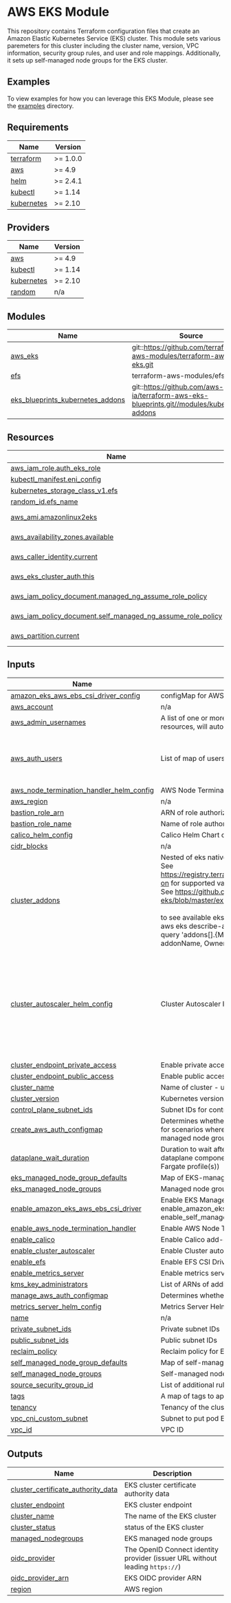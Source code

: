 # AWS EKS Module

This repository contains Terraform configuration files that create an Amazon Elastic Kubernetes Service (EKS) cluster. This module sets various paremeters for this cluster including the cluster name, version, VPC information, security group rules, and user and role mappings. Additionally, it sets up self-managed node groups for the EKS cluster.

## Examples

To view examples for how you can leverage this EKS Module, please see the [examples](https://github.com/defenseunicorns/iac/tree/main/examples) directory.
<!-- BEGINNING OF PRE-COMMIT-TERRAFORM DOCS HOOK -->
## Requirements

| Name | Version |
|------|---------|
| <a name="requirement_terraform"></a> [terraform](#requirement\_terraform) | >= 1.0.0 |
| <a name="requirement_aws"></a> [aws](#requirement\_aws) | >= 4.9 |
| <a name="requirement_helm"></a> [helm](#requirement\_helm) | >= 2.4.1 |
| <a name="requirement_kubectl"></a> [kubectl](#requirement\_kubectl) | >= 1.14 |
| <a name="requirement_kubernetes"></a> [kubernetes](#requirement\_kubernetes) | >= 2.10 |

## Providers

| Name | Version |
|------|---------|
| <a name="provider_aws"></a> [aws](#provider\_aws) | >= 4.9 |
| <a name="provider_kubectl"></a> [kubectl](#provider\_kubectl) | >= 1.14 |
| <a name="provider_kubernetes"></a> [kubernetes](#provider\_kubernetes) | >= 2.10 |
| <a name="provider_random"></a> [random](#provider\_random) | n/a |

## Modules

| Name | Source | Version |
|------|--------|---------|
| <a name="module_aws_eks"></a> [aws\_eks](#module\_aws\_eks) | git::https://github.com/terraform-aws-modules/terraform-aws-eks.git | v19.13.1 |
| <a name="module_efs"></a> [efs](#module\_efs) | terraform-aws-modules/efs/aws | ~> 1.0 |
| <a name="module_eks_blueprints_kubernetes_addons"></a> [eks\_blueprints\_kubernetes\_addons](#module\_eks\_blueprints\_kubernetes\_addons) | git::https://github.com/aws-ia/terraform-aws-eks-blueprints.git//modules/kubernetes-addons | v4.29.0 |

## Resources

| Name | Type |
|------|------|
| [aws_iam_role.auth_eks_role](https://registry.terraform.io/providers/hashicorp/aws/latest/docs/resources/iam_role) | resource |
| [kubectl_manifest.eni_config](https://registry.terraform.io/providers/gavinbunney/kubectl/latest/docs/resources/manifest) | resource |
| [kubernetes_storage_class_v1.efs](https://registry.terraform.io/providers/hashicorp/kubernetes/latest/docs/resources/storage_class_v1) | resource |
| [random_id.efs_name](https://registry.terraform.io/providers/hashicorp/random/latest/docs/resources/id) | resource |
| [aws_ami.amazonlinux2eks](https://registry.terraform.io/providers/hashicorp/aws/latest/docs/data-sources/ami) | data source |
| [aws_availability_zones.available](https://registry.terraform.io/providers/hashicorp/aws/latest/docs/data-sources/availability_zones) | data source |
| [aws_caller_identity.current](https://registry.terraform.io/providers/hashicorp/aws/latest/docs/data-sources/caller_identity) | data source |
| [aws_eks_cluster_auth.this](https://registry.terraform.io/providers/hashicorp/aws/latest/docs/data-sources/eks_cluster_auth) | data source |
| [aws_iam_policy_document.managed_ng_assume_role_policy](https://registry.terraform.io/providers/hashicorp/aws/latest/docs/data-sources/iam_policy_document) | data source |
| [aws_iam_policy_document.self_managed_ng_assume_role_policy](https://registry.terraform.io/providers/hashicorp/aws/latest/docs/data-sources/iam_policy_document) | data source |
| [aws_partition.current](https://registry.terraform.io/providers/hashicorp/aws/latest/docs/data-sources/partition) | data source |

## Inputs

| Name | Description | Type | Default | Required |
|------|-------------|------|---------|:--------:|
| <a name="input_amazon_eks_aws_ebs_csi_driver_config"></a> [amazon\_eks\_aws\_ebs\_csi\_driver\_config](#input\_amazon\_eks\_aws\_ebs\_csi\_driver\_config) | configMap for AWS EBS CSI Driver add-on | `any` | `{}` | no |
| <a name="input_aws_account"></a> [aws\_account](#input\_aws\_account) | n/a | `string` | `""` | no |
| <a name="input_aws_admin_usernames"></a> [aws\_admin\_usernames](#input\_aws\_admin\_usernames) | A list of one or more AWS usernames with authorized access to KMS and EKS resources, will automatically add the user running the terraform as an admin | `list(string)` | `[]` | no |
| <a name="input_aws_auth_users"></a> [aws\_auth\_users](#input\_aws\_auth\_users) | List of map of users to add to aws-auth configmap | <pre>list(object({<br>    userarn  = string<br>    username = string<br>    groups   = list(string)<br>  }))</pre> | `[]` | no |
| <a name="input_aws_node_termination_handler_helm_config"></a> [aws\_node\_termination\_handler\_helm\_config](#input\_aws\_node\_termination\_handler\_helm\_config) | AWS Node Termination Handler Helm Chart config | `any` | `{}` | no |
| <a name="input_aws_region"></a> [aws\_region](#input\_aws\_region) | n/a | `string` | `""` | no |
| <a name="input_bastion_role_arn"></a> [bastion\_role\_arn](#input\_bastion\_role\_arn) | ARN of role authorized kubectl access | `string` | `""` | no |
| <a name="input_bastion_role_name"></a> [bastion\_role\_name](#input\_bastion\_role\_name) | Name of role authorized kubectl access | `string` | `""` | no |
| <a name="input_calico_helm_config"></a> [calico\_helm\_config](#input\_calico\_helm\_config) | Calico Helm Chart config | `any` | `{}` | no |
| <a name="input_cidr_blocks"></a> [cidr\_blocks](#input\_cidr\_blocks) | n/a | `list(string)` | n/a | yes |
| <a name="input_cluster_addons"></a> [cluster\_addons](#input\_cluster\_addons) | Nested of eks native add-ons and their associated parameters.<br>See https://registry.terraform.io/providers/hashicorp/aws/latest/docs/resources/eks_add-on for supported values.<br>See https://github.com/terraform-aws-modules/terraform-aws-eks/blob/master/examples/complete/main.tf#L44-L60 for upstream example.<br><br>to see available eks marketplace addons available for your cluster's version run:<br>aws eks describe-addon-versions --kubernetes-version $k8s\_cluster\_version --query 'addons[].{MarketplaceProductUrl: marketplaceInformation.productUrl, Name: addonName, Owner: owner Publisher: publisher, Type: type}' --output table | `any` | `{}` | no |
| <a name="input_cluster_autoscaler_helm_config"></a> [cluster\_autoscaler\_helm\_config](#input\_cluster\_autoscaler\_helm\_config) | Cluster Autoscaler Helm Chart config | `any` | <pre>{<br>  "set": [<br>    {<br>      "name": "extraArgs.expander",<br>      "value": "priority"<br>    },<br>    {<br>      "name": "expanderPriorities",<br>      "value": "100:\n  - .*-spot-2vcpu-8mem.*\n90:\n  - .*-spot-4vcpu-16mem.*\n10:\n  - .*\n"<br>    }<br>  ]<br>}</pre> | no |
| <a name="input_cluster_endpoint_private_access"></a> [cluster\_endpoint\_private\_access](#input\_cluster\_endpoint\_private\_access) | Enable private access to the cluster endpoint | `bool` | `true` | no |
| <a name="input_cluster_endpoint_public_access"></a> [cluster\_endpoint\_public\_access](#input\_cluster\_endpoint\_public\_access) | Enable public access to the cluster endpoint | `bool` | `false` | no |
| <a name="input_cluster_name"></a> [cluster\_name](#input\_cluster\_name) | Name of cluster - used by Terratest for e2e test automation | `string` | `""` | no |
| <a name="input_cluster_version"></a> [cluster\_version](#input\_cluster\_version) | Kubernetes version to use for EKS cluster | `string` | `"1.26"` | no |
| <a name="input_control_plane_subnet_ids"></a> [control\_plane\_subnet\_ids](#input\_control\_plane\_subnet\_ids) | Subnet IDs for control plane | `list(string)` | `[]` | no |
| <a name="input_create_aws_auth_configmap"></a> [create\_aws\_auth\_configmap](#input\_create\_aws\_auth\_configmap) | Determines whether to create the aws-auth configmap. NOTE - this is only intended for scenarios where the configmap does not exist (i.e. - when using only self-managed node groups). Most users should use `manage_aws_auth_configmap` | `bool` | `false` | no |
| <a name="input_dataplane_wait_duration"></a> [dataplane\_wait\_duration](#input\_dataplane\_wait\_duration) | Duration to wait after the EKS cluster has become active before creating the dataplane components (EKS managed nodegroup(s), self-managed nodegroup(s), Fargate profile(s)) | `string` | `"2m"` | no |
| <a name="input_eks_managed_node_group_defaults"></a> [eks\_managed\_node\_group\_defaults](#input\_eks\_managed\_node\_group\_defaults) | Map of EKS-managed node group default configurations | `any` | `{}` | no |
| <a name="input_eks_managed_node_groups"></a> [eks\_managed\_node\_groups](#input\_eks\_managed\_node\_groups) | Managed node groups configuration | `any` | `{}` | no |
| <a name="input_enable_amazon_eks_aws_ebs_csi_driver"></a> [enable\_amazon\_eks\_aws\_ebs\_csi\_driver](#input\_enable\_amazon\_eks\_aws\_ebs\_csi\_driver) | Enable EKS Managed AWS EBS CSI Driver add-on; enable\_amazon\_eks\_aws\_ebs\_csi\_driver and enable\_self\_managed\_aws\_ebs\_csi\_driver are mutually exclusive | `bool` | `false` | no |
| <a name="input_enable_aws_node_termination_handler"></a> [enable\_aws\_node\_termination\_handler](#input\_enable\_aws\_node\_termination\_handler) | Enable AWS Node Termination Handler add-on | `bool` | `false` | no |
| <a name="input_enable_calico"></a> [enable\_calico](#input\_enable\_calico) | Enable Calico add-on | `bool` | `false` | no |
| <a name="input_enable_cluster_autoscaler"></a> [enable\_cluster\_autoscaler](#input\_enable\_cluster\_autoscaler) | Enable Cluster autoscaler add-on | `bool` | `false` | no |
| <a name="input_enable_efs"></a> [enable\_efs](#input\_enable\_efs) | Enable EFS CSI Driver add-on | `bool` | `false` | no |
| <a name="input_enable_metrics_server"></a> [enable\_metrics\_server](#input\_enable\_metrics\_server) | Enable metrics server add-on | `bool` | `false` | no |
| <a name="input_kms_key_administrators"></a> [kms\_key\_administrators](#input\_kms\_key\_administrators) | List of ARNs of additional administrator users to add to KMS key policy | `list(string)` | `[]` | no |
| <a name="input_manage_aws_auth_configmap"></a> [manage\_aws\_auth\_configmap](#input\_manage\_aws\_auth\_configmap) | Determines whether to manage the aws-auth configmap | `bool` | `false` | no |
| <a name="input_metrics_server_helm_config"></a> [metrics\_server\_helm\_config](#input\_metrics\_server\_helm\_config) | Metrics Server Helm Chart config | `any` | `{}` | no |
| <a name="input_name"></a> [name](#input\_name) | n/a | `string` | `""` | no |
| <a name="input_private_subnet_ids"></a> [private\_subnet\_ids](#input\_private\_subnet\_ids) | Private subnet IDs | `list(string)` | `[]` | no |
| <a name="input_public_subnet_ids"></a> [public\_subnet\_ids](#input\_public\_subnet\_ids) | Public subnet IDs | `list(string)` | `[]` | no |
| <a name="input_reclaim_policy"></a> [reclaim\_policy](#input\_reclaim\_policy) | Reclaim policy for EFS storage class, valid options are Delete and Retain | `string` | `"Delete"` | no |
| <a name="input_self_managed_node_group_defaults"></a> [self\_managed\_node\_group\_defaults](#input\_self\_managed\_node\_group\_defaults) | Map of self-managed node group default configurations | `any` | `{}` | no |
| <a name="input_self_managed_node_groups"></a> [self\_managed\_node\_groups](#input\_self\_managed\_node\_groups) | Self-managed node groups configuration | `any` | `{}` | no |
| <a name="input_source_security_group_id"></a> [source\_security\_group\_id](#input\_source\_security\_group\_id) | List of additional rules to add to cluster security group | `string` | `""` | no |
| <a name="input_tags"></a> [tags](#input\_tags) | A map of tags to apply to all resources | `map(string)` | `{}` | no |
| <a name="input_tenancy"></a> [tenancy](#input\_tenancy) | Tenancy of the cluster | `string` | `"dedicated"` | no |
| <a name="input_vpc_cni_custom_subnet"></a> [vpc\_cni\_custom\_subnet](#input\_vpc\_cni\_custom\_subnet) | Subnet to put pod ENIs in | `list(string)` | `[]` | no |
| <a name="input_vpc_id"></a> [vpc\_id](#input\_vpc\_id) | VPC ID | `string` | `""` | no |

## Outputs

| Name | Description |
|------|-------------|
| <a name="output_cluster_certificate_authority_data"></a> [cluster\_certificate\_authority\_data](#output\_cluster\_certificate\_authority\_data) | EKS cluster certificate authority data |
| <a name="output_cluster_endpoint"></a> [cluster\_endpoint](#output\_cluster\_endpoint) | EKS cluster endpoint |
| <a name="output_cluster_name"></a> [cluster\_name](#output\_cluster\_name) | The name of the EKS cluster |
| <a name="output_cluster_status"></a> [cluster\_status](#output\_cluster\_status) | status of the EKS cluster |
| <a name="output_managed_nodegroups"></a> [managed\_nodegroups](#output\_managed\_nodegroups) | EKS managed node groups |
| <a name="output_oidc_provider"></a> [oidc\_provider](#output\_oidc\_provider) | The OpenID Connect identity provider (issuer URL without leading `https://`) |
| <a name="output_oidc_provider_arn"></a> [oidc\_provider\_arn](#output\_oidc\_provider\_arn) | EKS OIDC provider ARN |
| <a name="output_region"></a> [region](#output\_region) | AWS region |
<!-- END OF PRE-COMMIT-TERRAFORM DOCS HOOK -->
